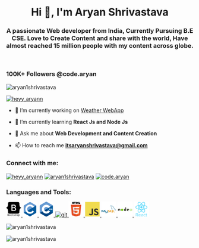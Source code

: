 <h1 align="center">Hi 👋, I'm Aryan Shrivastava</h1>
<h3 align="center">A passionate Web developer from India, Currently Pursuing B.E CSE. Love to Create Content and share with the world, Have almost reached 15 million people with my content across globe.</h3> 
</br>
<h3>100K+ Followers @code.aryan</h3>

<p align="left"> <img src="https://komarev.com/ghpvc/?username=aryan1shrivastava&label=Profile%20views&color=0e75b6&style=flat" alt="aryan1shrivastava" /> </p>

<p align="left"> <a href="https://twitter.com/heyy_aryann" target="blank"><img src="https://img.shields.io/twitter/follow/heyy_aryann?logo=twitter&style=for-the-badge" alt="heyy_aryann" /></a> </p>

- 🔭 I’m currently working on [Weather WebApp](https://weather-app-aryan1.netlify.app/)

- 🌱 I’m currently learning **React Js and Node Js**

- 💬 Ask me about **Web Development and Content Creation**

- 📫 How to reach me **itsaryanshrivastava@gmail.com**

<h3 align="left">Connect with me:</h3>
<p align="left">
<a href="https://twitter.com/heyy_aryann" target="blank"><img align="center" src="https://raw.githubusercontent.com/rahuldkjain/github-profile-readme-generator/master/src/images/icons/Social/twitter.svg" alt="heyy_aryann" height="30" width="40" /></a>
<a href="https://linkedin.com/in/aryan1shrivastava" target="blank"><img align="center" src="https://raw.githubusercontent.com/rahuldkjain/github-profile-readme-generator/master/src/images/icons/Social/linked-in-alt.svg" alt="aryan1shrivastava" height="30" width="40" /></a>
<a href="https://instagram.com/code.aryan" target="blank"><img align="center" src="https://raw.githubusercontent.com/rahuldkjain/github-profile-readme-generator/master/src/images/icons/Social/instagram.svg" alt="code.aryan" height="30" width="40" /></a>
</p>

<h3 align="left">Languages and Tools:</h3>
<p align="left"> <a href="https://getbootstrap.com" target="_blank" rel="noreferrer"> <img src="https://raw.githubusercontent.com/devicons/devicon/master/icons/bootstrap/bootstrap-plain-wordmark.svg" alt="bootstrap" width="40" height="40"/> </a> <a href="https://www.cprogramming.com/" target="_blank" rel="noreferrer"> <img src="https://raw.githubusercontent.com/devicons/devicon/master/icons/c/c-original.svg" alt="c" width="40" height="40"/> </a> <a href="https://www.w3schools.com/cpp/" target="_blank" rel="noreferrer"> <img src="https://raw.githubusercontent.com/devicons/devicon/master/icons/cplusplus/cplusplus-original.svg" alt="cplusplus" width="40" height="40"/> </a> <a href="https://git-scm.com/" target="_blank" rel="noreferrer"> <img src="https://www.vectorlogo.zone/logos/git-scm/git-scm-icon.svg" alt="git" width="40" height="40"/> </a> <a href="https://www.w3.org/html/" target="_blank" rel="noreferrer"> <img src="https://raw.githubusercontent.com/devicons/devicon/master/icons/html5/html5-original-wordmark.svg" alt="html5" width="40" height="40"/> </a> <a href="https://developer.mozilla.org/en-US/docs/Web/JavaScript" target="_blank" rel="noreferrer"> <img src="https://raw.githubusercontent.com/devicons/devicon/master/icons/javascript/javascript-original.svg" alt="javascript" width="40" height="40"/> </a> <a href="https://www.mysql.com/" target="_blank" rel="noreferrer"> <img src="https://raw.githubusercontent.com/devicons/devicon/master/icons/mysql/mysql-original-wordmark.svg" alt="mysql" width="40" height="40"/> </a> <a href="https://nodejs.org" target="_blank" rel="noreferrer"> <img src="https://raw.githubusercontent.com/devicons/devicon/master/icons/nodejs/nodejs-original-wordmark.svg" alt="nodejs" width="40" height="40"/> </a> <a href="https://reactjs.org/" target="_blank" rel="noreferrer"> <img src="https://raw.githubusercontent.com/devicons/devicon/master/icons/react/react-original-wordmark.svg" alt="react" width="40" height="40"/> </a> </p>

<p><img align="center" src="https://github-readme-stats.vercel.app/api/top-langs?username=aryan1shrivastava&show_icons=true&locale=en&layout=compact" alt="aryan1shrivastava" /></p>

<p><img align="center" src="https://github-readme-streak-stats.herokuapp.com/?user=aryan1shrivastava&" alt="aryan1shrivastava" /></p>
